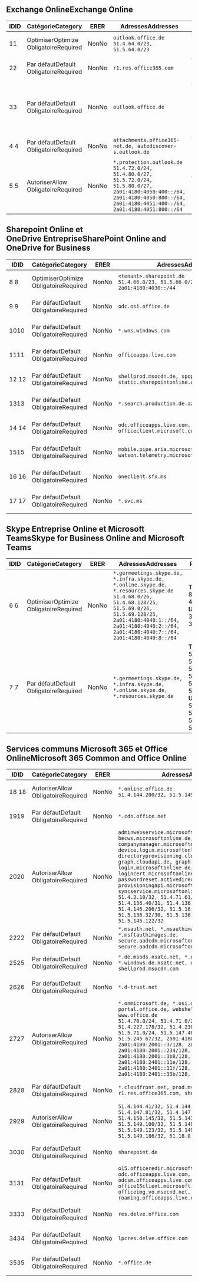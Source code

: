 <!--THIS FILE IS AUTOMATICALLY GENERATED. MANUAL CHANGES WILL BE OVERWRITTEN.-->
<!--Please contact the Office 365 Endpoints team with any questions.-->
<!--Germany endpoints version 2020120100-->
<!--File generated 2021-06-11 17:01:40.9865-->

## <a name="exchange-online"></a><span data-ttu-id="21fac-101">Exchange Online</span><span class="sxs-lookup"><span data-stu-id="21fac-101">Exchange Online</span></span>

<span data-ttu-id="21fac-102">ID</span><span class="sxs-lookup"><span data-stu-id="21fac-102">ID</span></span> | <span data-ttu-id="21fac-103">Catégorie</span><span class="sxs-lookup"><span data-stu-id="21fac-103">Category</span></span> | <span data-ttu-id="21fac-104">ER</span><span class="sxs-lookup"><span data-stu-id="21fac-104">ER</span></span> | <span data-ttu-id="21fac-105">Adresses</span><span class="sxs-lookup"><span data-stu-id="21fac-105">Addresses</span></span> | <span data-ttu-id="21fac-106">Ports</span><span class="sxs-lookup"><span data-stu-id="21fac-106">Ports</span></span>
-- | -------------------- | -- | ----------------------------------------------------------------------------------------------------------------------------------------------------------------------------------------- | -------------------------------
<span data-ttu-id="21fac-107">1</span><span class="sxs-lookup"><span data-stu-id="21fac-107">1</span></span> | <span data-ttu-id="21fac-108">Optimiser</span><span class="sxs-lookup"><span data-stu-id="21fac-108">Optimize</span></span><BR><span data-ttu-id="21fac-109">Obligatoire</span><span class="sxs-lookup"><span data-stu-id="21fac-109">Required</span></span> | <span data-ttu-id="21fac-110">Non</span><span class="sxs-lookup"><span data-stu-id="21fac-110">No</span></span> | `outlook.office.de`<BR>`51.4.64.0/23, 51.5.64.0/23` | <span data-ttu-id="21fac-111">**TCP :** 443, 80</span><span class="sxs-lookup"><span data-stu-id="21fac-111">**TCP:** 443, 80</span></span>
<span data-ttu-id="21fac-112">2</span><span class="sxs-lookup"><span data-stu-id="21fac-112">2</span></span> | <span data-ttu-id="21fac-113">Par défaut</span><span class="sxs-lookup"><span data-stu-id="21fac-113">Default</span></span><BR><span data-ttu-id="21fac-114">Obligatoire</span><span class="sxs-lookup"><span data-stu-id="21fac-114">Required</span></span> | <span data-ttu-id="21fac-115">Non</span><span class="sxs-lookup"><span data-stu-id="21fac-115">No</span></span> | `r1.res.office365.com` | <span data-ttu-id="21fac-116">**TCP :** 443, 80</span><span class="sxs-lookup"><span data-stu-id="21fac-116">**TCP:** 443, 80</span></span>
<span data-ttu-id="21fac-117">3</span><span class="sxs-lookup"><span data-stu-id="21fac-117">3</span></span> | <span data-ttu-id="21fac-118">Par défaut</span><span class="sxs-lookup"><span data-stu-id="21fac-118">Default</span></span><BR><span data-ttu-id="21fac-119">Obligatoire</span><span class="sxs-lookup"><span data-stu-id="21fac-119">Required</span></span> | <span data-ttu-id="21fac-120">Non</span><span class="sxs-lookup"><span data-stu-id="21fac-120">No</span></span> | `outlook.office.de` | <span data-ttu-id="21fac-121">**TCP :** 143, 25, 587, 993, 995</span><span class="sxs-lookup"><span data-stu-id="21fac-121">**TCP:** 143, 25, 587, 993, 995</span></span>
<span data-ttu-id="21fac-122">4 </span><span class="sxs-lookup"><span data-stu-id="21fac-122">4</span></span> | <span data-ttu-id="21fac-123">Par défaut</span><span class="sxs-lookup"><span data-stu-id="21fac-123">Default</span></span><BR><span data-ttu-id="21fac-124">Obligatoire</span><span class="sxs-lookup"><span data-stu-id="21fac-124">Required</span></span> | <span data-ttu-id="21fac-125">Non</span><span class="sxs-lookup"><span data-stu-id="21fac-125">No</span></span> | `attachments.office365-net.de, autodiscover-s.outlook.de` | <span data-ttu-id="21fac-126">**TCP :** 443, 80</span><span class="sxs-lookup"><span data-stu-id="21fac-126">**TCP:** 443, 80</span></span>
<span data-ttu-id="21fac-127">5 </span><span class="sxs-lookup"><span data-stu-id="21fac-127">5</span></span> | <span data-ttu-id="21fac-128">Autoriser</span><span class="sxs-lookup"><span data-stu-id="21fac-128">Allow</span></span><BR><span data-ttu-id="21fac-129">Obligatoire</span><span class="sxs-lookup"><span data-stu-id="21fac-129">Required</span></span> | <span data-ttu-id="21fac-130">Non</span><span class="sxs-lookup"><span data-stu-id="21fac-130">No</span></span> | `*.protection.outlook.de`<BR>`51.4.72.0/24, 51.4.80.0/27, 51.5.72.0/24, 51.5.80.0/27, 2a01:4180:4050:400::/64, 2a01:4180:4050:800::/64, 2a01:4180:4051:400::/64, 2a01:4180:4051:800::/64` | <span data-ttu-id="21fac-131">**TCP :** 25, 443</span><span class="sxs-lookup"><span data-stu-id="21fac-131">**TCP:** 25, 443</span></span>

## <a name="sharepoint-online-and-onedrive-for-business"></a><span data-ttu-id="21fac-132">Sharepoint Online et OneDrive Entreprise</span><span class="sxs-lookup"><span data-stu-id="21fac-132">SharePoint Online and OneDrive for Business</span></span>

<span data-ttu-id="21fac-133">ID</span><span class="sxs-lookup"><span data-stu-id="21fac-133">ID</span></span> | <span data-ttu-id="21fac-134">Catégorie</span><span class="sxs-lookup"><span data-stu-id="21fac-134">Category</span></span> | <span data-ttu-id="21fac-135">ER</span><span class="sxs-lookup"><span data-stu-id="21fac-135">ER</span></span> | <span data-ttu-id="21fac-136">Adresses</span><span class="sxs-lookup"><span data-stu-id="21fac-136">Addresses</span></span> | <span data-ttu-id="21fac-137">Ports</span><span class="sxs-lookup"><span data-stu-id="21fac-137">Ports</span></span>
-- | -------------------- | -- | ------------------------------------------------------------------------------ | ----------------
<span data-ttu-id="21fac-138">8 </span><span class="sxs-lookup"><span data-stu-id="21fac-138">8</span></span> | <span data-ttu-id="21fac-139">Optimiser</span><span class="sxs-lookup"><span data-stu-id="21fac-139">Optimize</span></span><BR><span data-ttu-id="21fac-140">Obligatoire</span><span class="sxs-lookup"><span data-stu-id="21fac-140">Required</span></span> | <span data-ttu-id="21fac-141">Non</span><span class="sxs-lookup"><span data-stu-id="21fac-141">No</span></span> | `<tenant>.sharepoint.de`<BR>`51.4.66.0/23, 51.5.66.0/23, 2a01:4180:4030::/44` | <span data-ttu-id="21fac-142">**TCP :** 443, 80</span><span class="sxs-lookup"><span data-stu-id="21fac-142">**TCP:** 443, 80</span></span>
<span data-ttu-id="21fac-143">9 </span><span class="sxs-lookup"><span data-stu-id="21fac-143">9</span></span> | <span data-ttu-id="21fac-144">Par défaut</span><span class="sxs-lookup"><span data-stu-id="21fac-144">Default</span></span><BR><span data-ttu-id="21fac-145">Obligatoire</span><span class="sxs-lookup"><span data-stu-id="21fac-145">Required</span></span> | <span data-ttu-id="21fac-146">Non</span><span class="sxs-lookup"><span data-stu-id="21fac-146">No</span></span> | `odc.osi.office.de` | <span data-ttu-id="21fac-147">**TCP :** 443, 80</span><span class="sxs-lookup"><span data-stu-id="21fac-147">**TCP:** 443, 80</span></span>
<span data-ttu-id="21fac-148">10</span><span class="sxs-lookup"><span data-stu-id="21fac-148">10</span></span> | <span data-ttu-id="21fac-149">Par défaut</span><span class="sxs-lookup"><span data-stu-id="21fac-149">Default</span></span><BR><span data-ttu-id="21fac-150">Obligatoire</span><span class="sxs-lookup"><span data-stu-id="21fac-150">Required</span></span> | <span data-ttu-id="21fac-151">Non</span><span class="sxs-lookup"><span data-stu-id="21fac-151">No</span></span> | `*.wns.windows.com` | <span data-ttu-id="21fac-152">**TCP :** 443, 80</span><span class="sxs-lookup"><span data-stu-id="21fac-152">**TCP:** 443, 80</span></span>
<span data-ttu-id="21fac-153">11</span><span class="sxs-lookup"><span data-stu-id="21fac-153">11</span></span> | <span data-ttu-id="21fac-154">Par défaut</span><span class="sxs-lookup"><span data-stu-id="21fac-154">Default</span></span><BR><span data-ttu-id="21fac-155">Obligatoire</span><span class="sxs-lookup"><span data-stu-id="21fac-155">Required</span></span> | <span data-ttu-id="21fac-156">Non</span><span class="sxs-lookup"><span data-stu-id="21fac-156">No</span></span> | `officeapps.live.com` | <span data-ttu-id="21fac-157">**TCP :** 443, 80</span><span class="sxs-lookup"><span data-stu-id="21fac-157">**TCP:** 443, 80</span></span>
<span data-ttu-id="21fac-158">12 </span><span class="sxs-lookup"><span data-stu-id="21fac-158">12</span></span> | <span data-ttu-id="21fac-159">Par défaut</span><span class="sxs-lookup"><span data-stu-id="21fac-159">Default</span></span><BR><span data-ttu-id="21fac-160">Obligatoire</span><span class="sxs-lookup"><span data-stu-id="21fac-160">Required</span></span> | <span data-ttu-id="21fac-161">Non</span><span class="sxs-lookup"><span data-stu-id="21fac-161">No</span></span> | `shellprod.msocdn.de, spoprod-a.akamaihd.net, static.sharepointonline.com` | <span data-ttu-id="21fac-162">**TCP :** 443, 80</span><span class="sxs-lookup"><span data-stu-id="21fac-162">**TCP:** 443, 80</span></span>
<span data-ttu-id="21fac-163">13</span><span class="sxs-lookup"><span data-stu-id="21fac-163">13</span></span> | <span data-ttu-id="21fac-164">Par défaut</span><span class="sxs-lookup"><span data-stu-id="21fac-164">Default</span></span><BR><span data-ttu-id="21fac-165">Obligatoire</span><span class="sxs-lookup"><span data-stu-id="21fac-165">Required</span></span> | <span data-ttu-id="21fac-166">Non</span><span class="sxs-lookup"><span data-stu-id="21fac-166">No</span></span> | `*.search.production.de.azuretrafficmanager.de` | <span data-ttu-id="21fac-167">**TCP :** 443</span><span class="sxs-lookup"><span data-stu-id="21fac-167">**TCP:** 443</span></span>
<span data-ttu-id="21fac-168">14 </span><span class="sxs-lookup"><span data-stu-id="21fac-168">14</span></span> | <span data-ttu-id="21fac-169">Par défaut</span><span class="sxs-lookup"><span data-stu-id="21fac-169">Default</span></span><BR><span data-ttu-id="21fac-170">Obligatoire</span><span class="sxs-lookup"><span data-stu-id="21fac-170">Required</span></span> | <span data-ttu-id="21fac-171">Non</span><span class="sxs-lookup"><span data-stu-id="21fac-171">No</span></span> | `odc.officeapps.live.com, officeclient.microsoft.com` | <span data-ttu-id="21fac-172">**TCP :** 443, 80</span><span class="sxs-lookup"><span data-stu-id="21fac-172">**TCP:** 443, 80</span></span>
<span data-ttu-id="21fac-173">15</span><span class="sxs-lookup"><span data-stu-id="21fac-173">15</span></span> | <span data-ttu-id="21fac-174">Par défaut</span><span class="sxs-lookup"><span data-stu-id="21fac-174">Default</span></span><BR><span data-ttu-id="21fac-175">Obligatoire</span><span class="sxs-lookup"><span data-stu-id="21fac-175">Required</span></span> | <span data-ttu-id="21fac-176">Non</span><span class="sxs-lookup"><span data-stu-id="21fac-176">No</span></span> | `mobile.pipe.aria.microsoft.com, ssw.live.com, watson.telemetry.microsoft.com` | <span data-ttu-id="21fac-177">**TCP :** 443, 80</span><span class="sxs-lookup"><span data-stu-id="21fac-177">**TCP:** 443, 80</span></span>
<span data-ttu-id="21fac-178">16 </span><span class="sxs-lookup"><span data-stu-id="21fac-178">16</span></span> | <span data-ttu-id="21fac-179">Par défaut</span><span class="sxs-lookup"><span data-stu-id="21fac-179">Default</span></span><BR><span data-ttu-id="21fac-180">Obligatoire</span><span class="sxs-lookup"><span data-stu-id="21fac-180">Required</span></span> | <span data-ttu-id="21fac-181">Non</span><span class="sxs-lookup"><span data-stu-id="21fac-181">No</span></span> | `oneclient.sfx.ms` | <span data-ttu-id="21fac-182">**TCP :** 443, 80</span><span class="sxs-lookup"><span data-stu-id="21fac-182">**TCP:** 443, 80</span></span>
<span data-ttu-id="21fac-183">17 </span><span class="sxs-lookup"><span data-stu-id="21fac-183">17</span></span> | <span data-ttu-id="21fac-184">Par défaut</span><span class="sxs-lookup"><span data-stu-id="21fac-184">Default</span></span><BR><span data-ttu-id="21fac-185">Obligatoire</span><span class="sxs-lookup"><span data-stu-id="21fac-185">Required</span></span> | <span data-ttu-id="21fac-186">Non</span><span class="sxs-lookup"><span data-stu-id="21fac-186">No</span></span> | `*.svc.ms` | <span data-ttu-id="21fac-187">**TCP :** 443, 80</span><span class="sxs-lookup"><span data-stu-id="21fac-187">**TCP:** 443, 80</span></span>

## <a name="skype-for-business-online-and-microsoft-teams"></a><span data-ttu-id="21fac-188">Skype Entreprise Online et Microsoft Teams</span><span class="sxs-lookup"><span data-stu-id="21fac-188">Skype for Business Online and Microsoft Teams</span></span>

<span data-ttu-id="21fac-189">ID</span><span class="sxs-lookup"><span data-stu-id="21fac-189">ID</span></span> | <span data-ttu-id="21fac-190">Catégorie</span><span class="sxs-lookup"><span data-stu-id="21fac-190">Category</span></span> | <span data-ttu-id="21fac-191">ER</span><span class="sxs-lookup"><span data-stu-id="21fac-191">ER</span></span> | <span data-ttu-id="21fac-192">Adresses</span><span class="sxs-lookup"><span data-stu-id="21fac-192">Addresses</span></span> | <span data-ttu-id="21fac-193">Ports</span><span class="sxs-lookup"><span data-stu-id="21fac-193">Ports</span></span>
-- | -------------------- | -- | ----------------------------------------------------------------------------------------------------------------------------------------------------------------------------------------------------------------------------------------------- | --------------------------------------------------
<span data-ttu-id="21fac-194">6 </span><span class="sxs-lookup"><span data-stu-id="21fac-194">6</span></span> | <span data-ttu-id="21fac-195">Optimiser</span><span class="sxs-lookup"><span data-stu-id="21fac-195">Optimize</span></span><BR><span data-ttu-id="21fac-196">Obligatoire</span><span class="sxs-lookup"><span data-stu-id="21fac-196">Required</span></span> | <span data-ttu-id="21fac-197">Non</span><span class="sxs-lookup"><span data-stu-id="21fac-197">No</span></span> | `*.germeetings.skype.de, *.infra.skype.de, *.online.skype.de, *.resources.skype.de`<BR>`51.4.68.0/26, 51.4.68.128/25, 51.5.69.0/26, 51.5.69.128/25, 2a01:4180:4040:1::/64, 2a01:4180:4040:2::/64, 2a01:4180:4040:7::/64, 2a01:4180:4040:8::/64` | <span data-ttu-id="21fac-198">**TCP :** 443, 80</span><span class="sxs-lookup"><span data-stu-id="21fac-198">**TCP:** 443, 80</span></span><BR><span data-ttu-id="21fac-199">**UDP :** 3478</span><span class="sxs-lookup"><span data-stu-id="21fac-199">**UDP:** 3478</span></span>
<span data-ttu-id="21fac-200">7 </span><span class="sxs-lookup"><span data-stu-id="21fac-200">7</span></span> | <span data-ttu-id="21fac-201">Par défaut</span><span class="sxs-lookup"><span data-stu-id="21fac-201">Default</span></span><BR><span data-ttu-id="21fac-202">Obligatoire</span><span class="sxs-lookup"><span data-stu-id="21fac-202">Required</span></span> | <span data-ttu-id="21fac-203">Non</span><span class="sxs-lookup"><span data-stu-id="21fac-203">No</span></span> | `*.germeetings.skype.de, *.infra.skype.de, *.online.skype.de, *.resources.skype.de` | <span data-ttu-id="21fac-204">**TCP :** 5061, 50000-59999</span><span class="sxs-lookup"><span data-stu-id="21fac-204">**TCP:** 5061, 50000-59999</span></span><BR><span data-ttu-id="21fac-205">**UDP :** 50000-59999</span><span class="sxs-lookup"><span data-stu-id="21fac-205">**UDP:** 50000-59999</span></span>

## <a name="microsoft-365-common-and-office-online"></a><span data-ttu-id="21fac-206">Services communs Microsoft 365 et Office Online</span><span class="sxs-lookup"><span data-stu-id="21fac-206">Microsoft 365 Common and Office Online</span></span>

<span data-ttu-id="21fac-207">ID</span><span class="sxs-lookup"><span data-stu-id="21fac-207">ID</span></span> | <span data-ttu-id="21fac-208">Catégorie</span><span class="sxs-lookup"><span data-stu-id="21fac-208">Category</span></span> | <span data-ttu-id="21fac-209">ER</span><span class="sxs-lookup"><span data-stu-id="21fac-209">ER</span></span> | <span data-ttu-id="21fac-210">Adresses</span><span class="sxs-lookup"><span data-stu-id="21fac-210">Addresses</span></span> | <span data-ttu-id="21fac-211">Ports</span><span class="sxs-lookup"><span data-stu-id="21fac-211">Ports</span></span>
-- | ------------------- | -- | -------------------------------------------------------------------------------------------------------------------------------------------------------------------------------------------------------------------------------------------------------------------------------------------------------------------------------------------------------------------------------------------------------------------------------------------------------------------------------------------------------------------------------------------------------------------------------------------------------------------------- | ----------------
<span data-ttu-id="21fac-212">18 </span><span class="sxs-lookup"><span data-stu-id="21fac-212">18</span></span> | <span data-ttu-id="21fac-213">Autoriser</span><span class="sxs-lookup"><span data-stu-id="21fac-213">Allow</span></span><BR><span data-ttu-id="21fac-214">Obligatoire</span><span class="sxs-lookup"><span data-stu-id="21fac-214">Required</span></span> | <span data-ttu-id="21fac-215">Non</span><span class="sxs-lookup"><span data-stu-id="21fac-215">No</span></span> | `*.online.office.de`<BR>`51.4.144.200/32, 51.5.149.3/32, 51.18.16.0/23` | <span data-ttu-id="21fac-216">**TCP :** 443</span><span class="sxs-lookup"><span data-stu-id="21fac-216">**TCP:** 443</span></span>
<span data-ttu-id="21fac-217">19</span><span class="sxs-lookup"><span data-stu-id="21fac-217">19</span></span> | <span data-ttu-id="21fac-218">Par défaut</span><span class="sxs-lookup"><span data-stu-id="21fac-218">Default</span></span><BR><span data-ttu-id="21fac-219">Obligatoire</span><span class="sxs-lookup"><span data-stu-id="21fac-219">Required</span></span> | <span data-ttu-id="21fac-220">Non</span><span class="sxs-lookup"><span data-stu-id="21fac-220">No</span></span> | `*.cdn.office.net` | <span data-ttu-id="21fac-221">**TCP :** 443</span><span class="sxs-lookup"><span data-stu-id="21fac-221">**TCP:** 443</span></span>
<span data-ttu-id="21fac-222">20</span><span class="sxs-lookup"><span data-stu-id="21fac-222">20</span></span> | <span data-ttu-id="21fac-223">Autoriser</span><span class="sxs-lookup"><span data-stu-id="21fac-223">Allow</span></span><BR><span data-ttu-id="21fac-224">Obligatoire</span><span class="sxs-lookup"><span data-stu-id="21fac-224">Required</span></span> | <span data-ttu-id="21fac-225">Non</span><span class="sxs-lookup"><span data-stu-id="21fac-225">No</span></span> | `adminwebservice.microsoftonline.de, becws.microsoftonline.de, companymanager.microsoftonline.de, device.login.microsoftonline.de, directoryprovisioning.cloudapi.de, graph.cloudapi.de, graph.microsoft.de, login.microsoftonline.de, logincert.microsoftonline.de, pas.cloudapi.de, passwordreset.activedirectory.microsoftazure.de, provisioningapi.microsoftonline.de, syncservice.microsoftonline.de`<BR>`51.4.2.10/32, 51.4.71.61/32, 51.4.136.38/31, 51.4.136.40/31, 51.4.136.42/32, 51.4.146.38/32, 51.4.146.206/32, 51.5.16.7/32, 51.5.71.22/32, 51.5.136.32/30, 51.5.136.36/32, 51.5.145.29/32, 51.5.145.122/32` | <span data-ttu-id="21fac-226">**TCP :** 443, 80</span><span class="sxs-lookup"><span data-stu-id="21fac-226">**TCP:** 443, 80</span></span>
<span data-ttu-id="21fac-227">22</span><span class="sxs-lookup"><span data-stu-id="21fac-227">22</span></span> | <span data-ttu-id="21fac-228">Par défaut</span><span class="sxs-lookup"><span data-stu-id="21fac-228">Default</span></span><BR><span data-ttu-id="21fac-229">Obligatoire</span><span class="sxs-lookup"><span data-stu-id="21fac-229">Required</span></span> | <span data-ttu-id="21fac-230">Non</span><span class="sxs-lookup"><span data-stu-id="21fac-230">No</span></span> | `*.msauth.net, *.msauthimages.de, *.msftauth.net, *.msftauthimages.de, secure.aadcdn.microsoftonline-p.com, secure.aadcdn.microsoftonline-p.de` | <span data-ttu-id="21fac-231">**TCP :** 443, 80</span><span class="sxs-lookup"><span data-stu-id="21fac-231">**TCP:** 443, 80</span></span>
<span data-ttu-id="21fac-232">25</span><span class="sxs-lookup"><span data-stu-id="21fac-232">25</span></span> | <span data-ttu-id="21fac-233">Par défaut</span><span class="sxs-lookup"><span data-stu-id="21fac-233">Default</span></span><BR><span data-ttu-id="21fac-234">Obligatoire</span><span class="sxs-lookup"><span data-stu-id="21fac-234">Required</span></span> | <span data-ttu-id="21fac-235">Non</span><span class="sxs-lookup"><span data-stu-id="21fac-235">No</span></span> | `*.de.msods.nsatc.net, *.office.de.akadns.net, *.windows.de.nsatc.net, officehome.msocdn.de, shellprod.msocdn.com` | <span data-ttu-id="21fac-236">**TCP :** 443, 80</span><span class="sxs-lookup"><span data-stu-id="21fac-236">**TCP:** 443, 80</span></span>
<span data-ttu-id="21fac-237">26</span><span class="sxs-lookup"><span data-stu-id="21fac-237">26</span></span> | <span data-ttu-id="21fac-238">Par défaut</span><span class="sxs-lookup"><span data-stu-id="21fac-238">Default</span></span><BR><span data-ttu-id="21fac-239">Obligatoire</span><span class="sxs-lookup"><span data-stu-id="21fac-239">Required</span></span> | <span data-ttu-id="21fac-240">Non</span><span class="sxs-lookup"><span data-stu-id="21fac-240">No</span></span> | `*.d-trust.net` | <span data-ttu-id="21fac-241">**TCP :** 443, 80</span><span class="sxs-lookup"><span data-stu-id="21fac-241">**TCP:** 443, 80</span></span>
<span data-ttu-id="21fac-242">27</span><span class="sxs-lookup"><span data-stu-id="21fac-242">27</span></span> | <span data-ttu-id="21fac-243">Autoriser</span><span class="sxs-lookup"><span data-stu-id="21fac-243">Allow</span></span><BR><span data-ttu-id="21fac-244">Obligatoire</span><span class="sxs-lookup"><span data-stu-id="21fac-244">Required</span></span> | <span data-ttu-id="21fac-245">Non</span><span class="sxs-lookup"><span data-stu-id="21fac-245">No</span></span> | `*.onmicrosoft.de, *.osi.office.de, office.de, portal.office.de, webshell.suite.office.de, www.office.de`<BR>`51.4.70.0/24, 51.4.71.0/24, 51.4.226.115/32, 51.4.227.178/32, 51.4.230.178/32, 51.5.70.0/24, 51.5.71.0/24, 51.5.147.48/32, 51.5.242.163/32, 51.5.245.67/32, 2a01:4180:2001::2/128, 2a01:4180:2001::3/128, 2a01:4180:2001::92/128, 2a01:4180:2001::234/128, 2a01:4180:2001::3b8/128, 2a01:4180:2401::5/128, 2a01:4180:2401::11e/128, 2a01:4180:2401::11f/128, 2a01:4180:2401::33b/128, 2a01:4180:2401::55b/128` | <span data-ttu-id="21fac-246">**TCP :** 443, 80</span><span class="sxs-lookup"><span data-stu-id="21fac-246">**TCP:** 443, 80</span></span>
<span data-ttu-id="21fac-247">28</span><span class="sxs-lookup"><span data-stu-id="21fac-247">28</span></span> | <span data-ttu-id="21fac-248">Par défaut</span><span class="sxs-lookup"><span data-stu-id="21fac-248">Default</span></span><BR><span data-ttu-id="21fac-249">Obligatoire</span><span class="sxs-lookup"><span data-stu-id="21fac-249">Required</span></span> | <span data-ttu-id="21fac-250">Non</span><span class="sxs-lookup"><span data-stu-id="21fac-250">No</span></span> | `*.cloudfront.net, prod.msocdn.de, r1.res.office365.com, shellprod.msocdn.de` | <span data-ttu-id="21fac-251">**TCP :** 443, 80</span><span class="sxs-lookup"><span data-stu-id="21fac-251">**TCP:** 443, 80</span></span>
<span data-ttu-id="21fac-252">29</span><span class="sxs-lookup"><span data-stu-id="21fac-252">29</span></span> | <span data-ttu-id="21fac-253">Autoriser</span><span class="sxs-lookup"><span data-stu-id="21fac-253">Allow</span></span><BR><span data-ttu-id="21fac-254">Obligatoire</span><span class="sxs-lookup"><span data-stu-id="21fac-254">Required</span></span> | <span data-ttu-id="21fac-255">Non</span><span class="sxs-lookup"><span data-stu-id="21fac-255">No</span></span> | `51.4.144.41/32, 51.4.144.174/32, 51.4.145.38/32, 51.4.147.81/32, 51.4.147.233/32, 51.4.148.12/32, 51.4.150.145/32, 51.5.147.242/32, 51.5.149.100/32, 51.5.149.119/32, 51.5.149.123/32, 51.5.149.180/32, 51.5.149.186/32, 51.18.0.0/21` | <span data-ttu-id="21fac-256">**TCP :** 443, 80</span><span class="sxs-lookup"><span data-stu-id="21fac-256">**TCP:** 443, 80</span></span>
<span data-ttu-id="21fac-257">30</span><span class="sxs-lookup"><span data-stu-id="21fac-257">30</span></span> | <span data-ttu-id="21fac-258">Par défaut</span><span class="sxs-lookup"><span data-stu-id="21fac-258">Default</span></span><BR><span data-ttu-id="21fac-259">Obligatoire</span><span class="sxs-lookup"><span data-stu-id="21fac-259">Required</span></span> | <span data-ttu-id="21fac-260">Non</span><span class="sxs-lookup"><span data-stu-id="21fac-260">No</span></span> | `sharepoint.de` | <span data-ttu-id="21fac-261">**TCP :** 443, 80</span><span class="sxs-lookup"><span data-stu-id="21fac-261">**TCP:** 443, 80</span></span>
<span data-ttu-id="21fac-262">31</span><span class="sxs-lookup"><span data-stu-id="21fac-262">31</span></span> | <span data-ttu-id="21fac-263">Par défaut</span><span class="sxs-lookup"><span data-stu-id="21fac-263">Default</span></span><BR><span data-ttu-id="21fac-264">Obligatoire</span><span class="sxs-lookup"><span data-stu-id="21fac-264">Required</span></span> | <span data-ttu-id="21fac-265">Non</span><span class="sxs-lookup"><span data-stu-id="21fac-265">No</span></span> | `o15.officeredir.microsoft.com, odc.officeapps.live.com, odcsm.officeapps.live.com, office.microsoft.com, office15client.microsoft.com, officeimg.vo.msecnd.net, roaming.officeapps.live.com` | <span data-ttu-id="21fac-266">**TCP :** 443, 80</span><span class="sxs-lookup"><span data-stu-id="21fac-266">**TCP:** 443, 80</span></span>
<span data-ttu-id="21fac-267">33</span><span class="sxs-lookup"><span data-stu-id="21fac-267">33</span></span> | <span data-ttu-id="21fac-268">Par défaut</span><span class="sxs-lookup"><span data-stu-id="21fac-268">Default</span></span><BR><span data-ttu-id="21fac-269">Obligatoire</span><span class="sxs-lookup"><span data-stu-id="21fac-269">Required</span></span> | <span data-ttu-id="21fac-270">Non</span><span class="sxs-lookup"><span data-stu-id="21fac-270">No</span></span> | `res.delve.office.com` | <span data-ttu-id="21fac-271">**TCP :** 443</span><span class="sxs-lookup"><span data-stu-id="21fac-271">**TCP:** 443</span></span>
<span data-ttu-id="21fac-272">34</span><span class="sxs-lookup"><span data-stu-id="21fac-272">34</span></span> | <span data-ttu-id="21fac-273">Par défaut</span><span class="sxs-lookup"><span data-stu-id="21fac-273">Default</span></span><BR><span data-ttu-id="21fac-274">Obligatoire</span><span class="sxs-lookup"><span data-stu-id="21fac-274">Required</span></span> | <span data-ttu-id="21fac-275">Non</span><span class="sxs-lookup"><span data-stu-id="21fac-275">No</span></span> | `lpcres.delve.office.com` | <span data-ttu-id="21fac-276">**TCP :** 443</span><span class="sxs-lookup"><span data-stu-id="21fac-276">**TCP:** 443</span></span>
<span data-ttu-id="21fac-277">35</span><span class="sxs-lookup"><span data-stu-id="21fac-277">35</span></span> | <span data-ttu-id="21fac-278">Par défaut</span><span class="sxs-lookup"><span data-stu-id="21fac-278">Default</span></span><BR><span data-ttu-id="21fac-279">Obligatoire</span><span class="sxs-lookup"><span data-stu-id="21fac-279">Required</span></span> | <span data-ttu-id="21fac-280">Non</span><span class="sxs-lookup"><span data-stu-id="21fac-280">No</span></span> | `*.office.de` | <span data-ttu-id="21fac-281">**TCP :** 443, 80</span><span class="sxs-lookup"><span data-stu-id="21fac-281">**TCP:** 443, 80</span></span>
